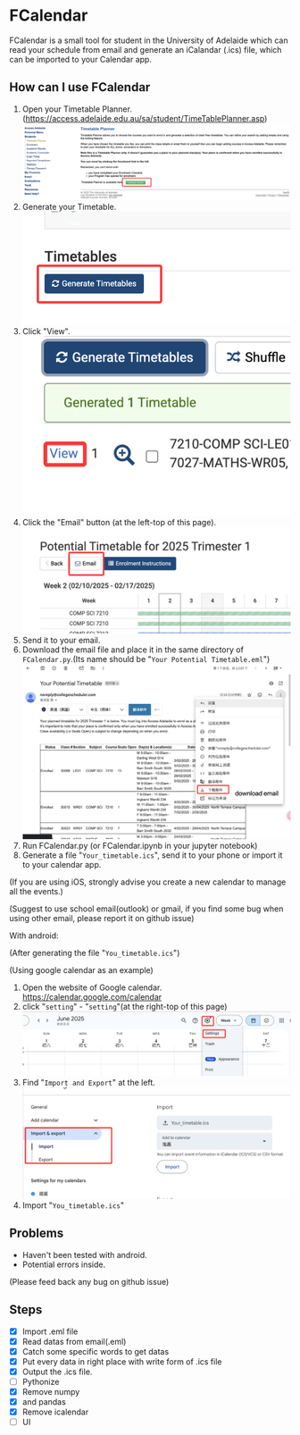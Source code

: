 # FCalendar
FCalendar is a small tool for student in the University of Adelaide which can read your schedule from email and generate an iCalandar (.ics) file, which can be imported to your Calendar app.

## How can I use FCalendar

1. Open your Timetable Planner.(https://access.adelaide.edu.au/sa/student/TimeTablePlanner.asp)
![](https://github.com/FT1ger/fcalendar/blob/main/images/timetableplanner.png)
2. Generate your Timetable.
![](https://github.com/FT1ger/fcalendar/blob/main/images/generate.png)
3. Click "View".
![](https://github.com/FT1ger/fcalendar/blob/main/images/view.png)
4. Click the "Email" button (at the left-top of this page).
![](https://github.com/FT1ger/fcalendar/blob/main/images/mail.png)
5. Send it to your email.
6. Download the email file and place it in the same directory of `FCalendar.py`.(Its name should be "`Your Potential Timetable.eml`")
![](https://github.com/FT1ger/fcalendar/blob/main/images/download.png)
7. Run FCalendar.py (or FCalendar.ipynb in your jupyter notebook)
8. Generate a file "`Your_timetable.ics`", send it to your phone or import it to your calendar app.

(If you are using iOS, strongly advise you create a new calendar to manage all the events.)

(Suggest to use school email(outlook) or gmail, if you find some bug when using other email, please report it on github issue)

With android:

(After generating the file "`You_timetable.ics`")

(Using google calendar as an example)

1. Open the website of Google calendar. https://calendar.google.com/calendar
2. click "`setting`" - "`setting`"(at the right-top of this page)
![](https://github.com/FT1ger/fcalendar/blob/main/images/setings.png)
3. Find "`Import and Export`" at the left.
![](https://github.com/FT1ger/fcalendar/blob/main/images/import.png)
4. Import "`You_timetable.ics`"

## Problems

- Haven't been tested with android.
- Potential errors inside.

(Please feed back any bug on github issue)

## Steps

- [x] Import .eml file
- [x] Read datas from email(.eml)
- [x] Catch some specific words to get datas
- [x] Put every data in right place with write form of .ics file
- [x] Output the .ics file.
- [ ] Pythonize
- [x] Remove numpy
- [x] and pandas
- [x] Remove icalendar
- [ ] UI
